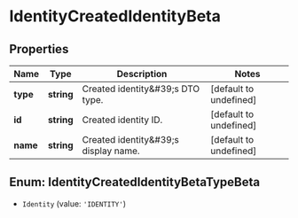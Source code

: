 # IdentityCreatedIdentityBeta

## Properties

Name | Type | Description | Notes
------------ | ------------- | ------------- | -------------
**type** | **string** | Created identity\&#39;s DTO type. | [default to undefined]
**id** | **string** | Created identity ID. | [default to undefined]
**name** | **string** | Created identity\&#39;s display name. | [default to undefined]



## Enum: IdentityCreatedIdentityBetaTypeBeta


* `Identity` (value: `'IDENTITY'`)




